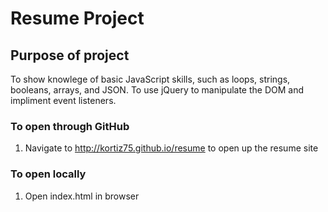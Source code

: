 # Resume Project

## Purpose of project

To show knowlege of basic JavaScript skills, such as loops, strings, booleans, arrays, and JSON. To use jQuery to manipulate the DOM and impliment event listeners.

### To open through GitHub

1. Navigate to http://kortiz75.github.io/resume to open up the resume site

### To open locally

1. Open index.html in browser